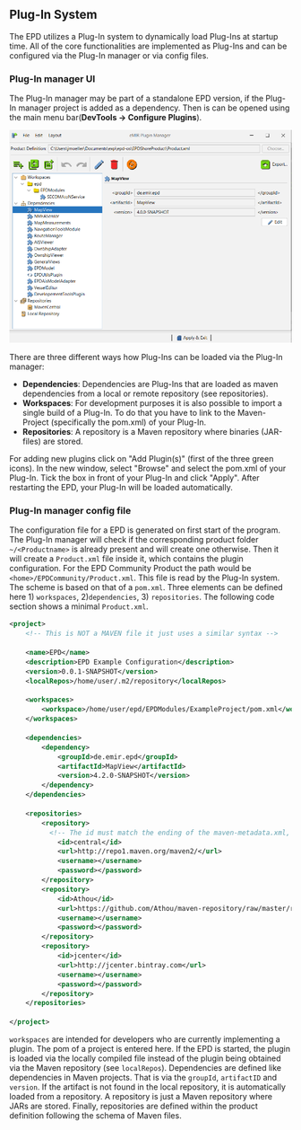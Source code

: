 ## Plug-In System
The EPD utilizes a Plug-In system to dynamically load Plug-Ins at startup time. All of the core functionalities 
are implemented as Plug-Ins and can be configured via the Plug-In manager or via config files. 

### Plug-In manager UI

The Plug-In manager may be part of a standalone EPD version, if the Plug-In manager project is added as a 
dependency. Then is can be opened using the main menu bar(**DevTools -> Configure Plugins**).

![The EPD Plug-In Manager](images/pluginmanager.png)

There are three different ways how Plug-Ins can be loaded via the Plug-In manager:
* **Dependencies**: Dependencies are Plug-Ins that are loaded as maven dependencies from a local or remote
  repository (see repositories).
* **Workspaces**: For development purposes it is also possible to import a single build of a Plug-In. To do that you
  have to link to the Maven-Project (specifically the pom.xml) of your Plug-In.
* **Repositories**: A repository is a Maven repository where binaries (JAR-files) are stored.

For adding new plugins click on "Add Plugin(s)" (first of the three green icons). In the new window, select "Browse" 
and select the pom.xml of your Plug-In. Tick the box in front of your Plug-In and click "Apply". After restarting the 
EPD, your Plug-In will be loaded automatically.

### Plug-In manager config file

The configuration file for a EPD is generated on first start of the program. The Plug-In manager will check if 
the corresponding product folder `~/<Productname>` is already present and will create one otherwise. Then it
will create a `Product.xml` file inside it, which contains the plugin configuration. For the EPD Community Product
the path would be `<home>/EPDCommunity/Product.xml`.
This file is read by the Plug-In system. The scheme is based on that of a `pom.xml`. Three elements can be defined
here 1) `workspaces`, 2)`dependencies`, 3) `repositories`. The following code section shows a minimal `Product.xml`.
```xml
<project>
	<!-- This is NOT a MAVEN file it just uses a similar syntax -->

	<name>EPD</name>
	<description>EPD Example Configuration</description>
	<version>0.0.1-SNAPSHOT</version>
	<localRepos>/home/user/.m2/repository</localRepos>

	<workspaces>
	    <workspace>/home/user/epd/EPDModules/ExampleProject/pom.xml</workspace>
	</workspaces>

	<dependencies>
		<dependency>
			<groupId>de.emir.epd</groupId>
			<artifactId>MapView</artifactId>
			<version>4.2.0-SNAPSHOT</version>
		</dependency>
	</dependencies>

	<repositories>
		<repository>
          <!-- The id must match the ending of the maven-metadata.xml, i.e. central for maven-metadata-central.xml in the local repository folder -->
			<id>central</id>
			<url>http://repo1.maven.org/maven2/</url>
			<username></username>
			<password></password>
		</repository>
		<repository>
			<id>Athou</id>
			<url>https://github.com/Athou/maven-repository/raw/master/repo</url>
			<username></username>
			<password></password>
		</repository>
		<repository>
			<id>jcenter</id>
			<url>http://jcenter.bintray.com</url>
			<username></username>
			<password></password>
		</repository>
	</repositories>

</project>
```

`workspaces` are intended for developers who are currently implementing a plugin. The pom of a project is entered here.
If the EPD is started, the plugin is loaded via the locally compiled file instead of the plugin being obtained via the
Maven repository (see `localRepos`). Dependencies are defined like dependencies in Maven projects. That is via the
`groupId`, `artifactID` and `version`. If the artifact is not found in the local repository, it is automatically loaded
from a repository. A repository is just a Maven repository where JARs are stored. Finally, repositories are defined within
the product definition following the schema of Maven files. 
